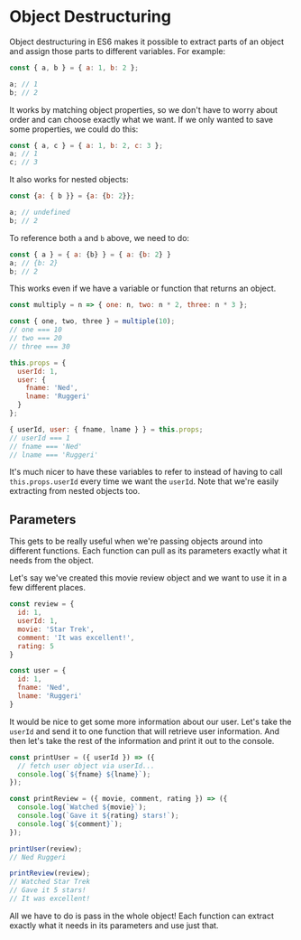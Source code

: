 # Object Destructuring

Object destructuring in ES6 makes it possible to extract parts of an object and
assign those parts to different variables. For example:

```javascript
const { a, b } = { a: 1, b: 2 };

a; // 1
b; // 2
```

It works by matching object properties, so we don't have to worry about order
and can choose exactly what we want. If we only wanted to save some
properties, we could do this:

```javascript
const { a, c } = { a: 1, b: 2, c: 3 };
a; // 1
c; // 3
```

It also works for nested objects: 

```js
const {a: { b }} = {a: {b: 2}};

a; // undefined
b; // 2
```
To reference both `a` and `b` above, we need to do: 

```js
const { a } = { a: {b} } = { a: {b: 2} } 
a; // {b: 2}
b; // 2

```
This works even if we have a variable or function that returns an object.

```javascript
const multiply = n => { one: n, two: n * 2, three: n * 3 };

const { one, two, three } = multiple(10);
// one === 10
// two === 20
// three === 30
```

```javascript
this.props = {
  userId: 1,
  user: {
    fname: 'Ned',
    lname: 'Ruggeri'
  }
};

{ userId, user: { fname, lname } } = this.props;
// userId === 1
// fname === 'Ned'
// lname === 'Ruggeri'
```

It's much nicer to have these variables to refer to instead of having to call
`this.props.userId` every time we want the `userId`. Note that we're easily
extracting from nested objects too.

## Parameters

This gets to be really useful when we're passing objects around into different
functions. Each function can pull as its parameters exactly what it needs from
the object.

Let's say we've created this movie review object and we want to use it in a
few different places.

```javascript
const review = {
  id: 1,
  userId: 1,
  movie: 'Star Trek',
  comment: 'It was excellent!',
  rating: 5
}

const user = {
  id: 1,
  fname: 'Ned',
  lname: 'Ruggeri'
}
```

It would be nice to get some more information about our user. Let's take the
`userId` and send it to one function that will retrieve user information. And
then let's take the rest of the information and print it out to the console.

```javascript
const printUser = ({ userId }) => ({
  // fetch user object via userId...
  console.log(`${fname} ${lname}`);
});

const printReview = ({ movie, comment, rating }) => ({
  console.log(`Watched ${movie}`);
  console.log(`Gave it ${rating} stars!`);
  console.log(`${comment}`);
});

printUser(review);
// Ned Ruggeri

printReview(review);
// Watched Star Trek
// Gave it 5 stars!
// It was excellent!
```

All we have to do is pass in the whole object! Each function can extract
exactly what it needs in its parameters and use just that.
